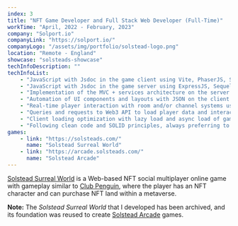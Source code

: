```yaml
---
index: 3
title: "NFT Game Developer and Full Stack Web Developer (Full-Time)"
workTime: "April, 2022 - February, 2023"
company: "Solport.io"
companyLink: "https://solport.io/"
companyLogo: "/assets/img/portfolio/solstead-logo.png"
location: "Remote - England"
showcase: "solsteads-showcase"
techInfoDescription: ""
techInfoList:
    - "JavaScript with Jsdoc in the game client using Vite, PhaserJS, SocketIO, colyseus, web3.js, and VueJS. NodeJS."
    - "JavaScript with Jsdoc in the game server using ExpressJS, Sequelize, JWT, colyseus, and SocketIO."
    - "Implementation of the MVC + services architecture on the server."
    - "Automation of UI components and layouts with JSON on the client."
    - "Real-time player interaction with room and/or channel systems using network event communication."
    - "Queries and requests to Web3 API to load player data and interaction within the game 'metaverse'."
    - "Client loading optimization with lazy load and async load of game resources."
    - "Following clean code and SOLID principles, always preferring to use the functional paradigm with object-oriented programming."
games:
    - link: "https://solsteads.com/"
      name: "Solstead Surreal World"
    - link: "https://arcade.solsteads.com/"
      name: "Solstead Arcade"
---
```


<p><a href="https://solsteads.com/" target="_blank">Solstead Surreal World</a> is a Web-based NFT social multiplayer online game with gameplay similar to <a href="https://clubpenguin.fandom.com/wiki/Club_Penguin" target="_blank">Club Penguin</a>, where the player has an NFT character and can purchase NFT land within a metaverse.</p>
<p>
    <b>Note:</b> The <i>Solstead Surreal World</i> that I developed has been archived, and its foundation was reused to create <a href="https://arcade.solsteads.com/" target="_blank">Solstead Arcade</a> games.
</p>
